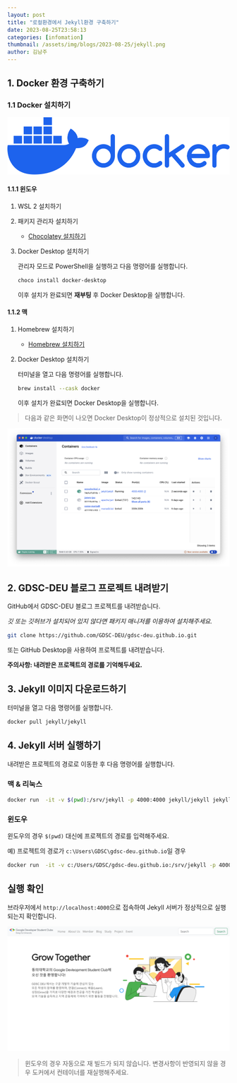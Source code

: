 ```yaml
---
layout: post
title: "로컬환경에서 Jekyll환경 구축하기"
date: 2023-08-25T23:58:13
categories: [infomation]
thumbnail: /assets/img/blogs/2023-08-25/jekyll.png
author: 김남주
---
```


## 1. Docker 환경 구축하기

### 1.1 Docker 설치하기

![Docker Logo](/assets/img/blogs/2023-08-25/docker-logo.svg)

#### 1.1.1 윈도우

1. WSL 2 설치하기
2. 패키지 관리자 설치하기

   - [Chocolatey 설치하기](https://chocolatey.org/install)

3. Docker Desktop 설치하기

   관리자 모드로 PowerShell을 실행하고 다음 명령어를 실행합니다.

   ```powershell
   choco install docker-desktop
   ```

   이후 설치가 완료되면 **재부팅** 후 Docker Desktop을 실행합니다.

#### 1.1.2 맥

1. Homebrew 설치하기

   - [Homebrew 설치하기](https://brew.sh/)

2. Docker Desktop 설치하기

   터미널을 열고 다음 명령어를 실행합니다.

   ```zsh
   brew install --cask docker
   ```

   이후 설치가 완료되면 Docker Desktop을 실행합니다.

> 다음과 같은 화면이 나오면 Docker Desktop이 정상적으로 설치된 것입니다.

![Docker Desktop](/assets/img/blogs/2023-08-25/docker-image.png)

## 2. GDSC-DEU 블로그 프로젝트 내려받기

GitHub에서 GDSC-DEU 블로그 프로젝트를 내려받습니다.

_깃 또는 깃허브가 설치되어 있지 않다면 패키지 매니저를 이용하여 설치해주세요._

```bash
git clone https://github.com/GDSC-DEU/gdsc-deu.github.io.git
```

또는 GitHub Desktop을 사용하여 프로젝트를 내려받습니다.

**주의사항: 내려받은 프로젝트의 경로를 기억해두세요.**

## 3. Jekyll 이미지 다운로드하기

터미널을 열고 다음 명령어를 실행합니다.

```bash
docker pull jekyll/jekyll
```

## 4. Jekyll 서버 실행하기

내려받은 프로젝트의 경로로 이동한 후 다음 명령어를 실행합니다.

### 맥 & 리눅스

```bash
docker run  -it -v $(pwd):/srv/jekyll -p 4000:4000 jekyll/jekyll jekyll serve
```

### 윈도우

윈도우의 경우 `$(pwd)` 대신에 프로젝트의 경로를 입력해주세요.

예) 프로젝트의 경로가 `c:\Users\GDSC\gdsc-deu.github.io`일 경우

```bash
docker run  -it -v c:/Users/GDSC/gdsc-deu.github.io:/srv/jekyll -p 4000:4000 jekyll/jekyll jekyll serve
```

## 실행 확인

브라우저에서 `http://localhost:4000`으로 접속하여 Jekyll 서버가 정상적으로 실행되는지 확인합니다.

![web-site](/assets/img/blogs/2023-08-25/web-site.png)

> 윈도우의 경우 자동으로 재 빌드가 되지 않습니다. 변경사항이 반영되지 않을 경우 도커에서 컨테이너를 재실행해주세요.
